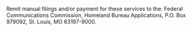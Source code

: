 Remit manual filings and/or payment for these services to the: Federal Communications Commission, Homeland Bureau Applications, P.O. Box 979092, St. Louis, MO 63197-9000.

